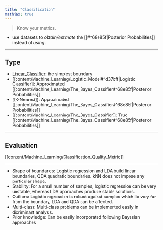 ```yaml
---
title: "Classification"
mathjax: true
---
```


> Know your metrics.

- use datasets to *obtain/estimate* the [[#^68e85f|Posterior Probabilities]] instead of *using*.
***
## Type
- [Linear_Classifier](content/Machine_Learning/Linear_Classifier.md): the simplest boundary
- [[content/Machine_Learning/Logistic_Model#^d37bff|Logistic Classifier]]: Approximated [[content/Machine_Learning/The_Bayes_Classifier#^68e85f|Posterior Probabilities]]
- [[K-Nearest]]: Approximated [[content/Machine_Learning/The_Bayes_Classifier#^68e85f|Posterior Probabilities]]
- [[content/Machine_Learning/The_Bayes_Classifier]]: True [[content/Machine_Learning/The_Bayes_Classifier#^68e85f|Posterior Probabilities]]
***
## Evaluation
[[content/Machine_Learning/Classification_Quality_Metric]]

***
- Shape of boundaries: Logistic regression and LDA build linear boundaries, QDA quadratic boundaries. kNN does not impose any particular shape.
- Stability: For a small number of samples, logistic regression can be very unstable, whereas LDA approaches produce stable solutions. 
- Outliers: Logistic regression is robust against samples which lie very far from the boundary, LDA and QDA can be affected. 
- Multi-class: Multi-class problems can be implemented easily in dicriminant analysis. 
- Prior knowledge: Can be easily incorporated following Bayesian approaches
